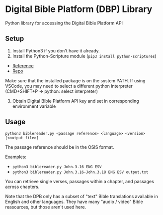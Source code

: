 # Digital Bible Platform (DBP) Library
Python library for accessing the Digital Bible Platform API

## Setup

1. Install Python3 if you don't have it already.
2. Install the Python-Scripture module (`pip3 install python-scriptures`)
- [Reference](https://pypi.org/project/python-scriptures/)
- [Repo](https://github.com/davisd/python-scriptures)

Make sure that the installed package is on the system PATH. If using VSCode, you may need to select a different python interpreter (CMD+SHIFT+P -> python: select interpreter)

3. Obtain Digital Bible Platform API key and set in corresponding environment variable

## Usage

`python3 biblereader.py <passage reference> <language> <version> [<output file>]`

The passage reference should be in the OSIS format.

Examples:
- `python3 biblereader.py John.3.16 ENG ESV`
- `python3 biblereader.py John.3.16-John.3.18 ENG ESV output.txt`

You can retrieve single verses, passages within a chapter, and passages across chapters.

Note that the DPB only has a subset of "text" Bible translations available in English and other languages. They have many "audio / video" Bible reasources, but those aren't used here.

